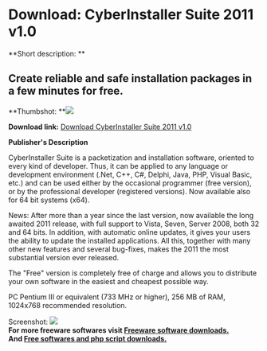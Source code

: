# Download: CyberInstaller Suite 2011 v1.0

**Short description: **

## Create reliable and safe installation packages in a few minutes for free.

  
**Thumbshot: **![](http://www.freewarefiles.com/screenshot/cyberinstllrstd_md.jpg)   
  
**Download link:** [Download CyberInstaller Suite 2011 v1.0](http://freesoftwares.boysofts.com/CyberInstaller-Suite_program_66742.html)  
  

**Publisher's Description**  
  

CyberInstaller Suite is a packetization and installation software, oriented to
every kind of developer. Thus, it can be applied to any language or
development environment (.Net, C++, C#, Delphi, Java, PHP, Visual Basic, etc.)
and can be used either by the occasional programmer (free version), or by the
professional developer (registered versions). Now available also for 64 bit
systems (x64).

News: After more than a year since the last version, now available the long
awaited 2011 release, with full support to Vista, Seven, Server 2008, both 32
and 64 bits. In addition, with automatic online updates, it gives your users
the ability to update the installed applications. All this, together with many
other new features and several bug-fixes, makes the 2011 the most substantial
version ever released.

The "Free" version is completely free of charge and allows you to distribute
your own software in the easiest and cheapest possible way.

PC Pentium III or equivalent (733 MHz or higher), 256 MB of RAM, 1024x768
recommended resolution.

  
  
Screenshot: ![](http://www.freewarefiles.com/screenshot/cyberinstllrstd.jpg)  
**For more freeware softwares visit [Freeware software downloads.](http://freesoftwares.boysofts.com/)**   
**And [Free softwares and php script downloads.](http://www.boysofts.com/)**

